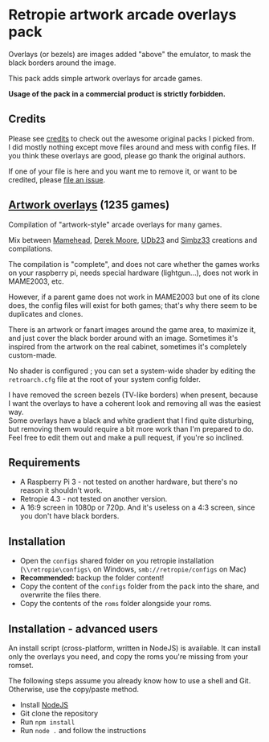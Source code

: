 # Retropie artwork arcade overlays pack

Overlays (or bezels) are images added "above" the emulator, to mask the black borders around the image.

This pack adds simple artwork overlays for arcade games.

**Usage of the pack in a commercial product is strictly forbidden.**

## Credits

Please see [credits](CREDITS.md) to check out the awesome original packs I picked from.  
I did mostly nothing except move files around and mess with config files. If you think these overlays are good, please go thank the original authors.

If one of your file is here and you want me to remove it, or want to be credited, please [file an issue](https://github.com/cosmo0/retropie-arcade-overlays/issues).

## [Artwork overlays](overlays-artworks/) (1235 games)

Compilation of "artwork-style" arcade overlays for many games.

Mix between [Mamehead](https://forums.libretro.com/t/arcade-overlays/4084/284), [Derek Moore](https://www.youtube.com/user/oldstarscream), [UDb23](https://github.com/UDb23/rpie-ovl) and [Simbz33](https://github.com/simbz33/retropie-overlay) creations and compilations.

The compilation is "complete", and does not care whether the games works on your raspberry pi, needs special hardware (lightgun...), does not work in MAME2003, etc.

However, if a parent game does not work in MAME2003 but one of its clone does, the config files will exist for both games; that's why there seem to be duplicates and clones.

There is an artwork or fanart images around the game area, to maximize it, and just cover the black border around with an image. Sometimes it's inspired from the artwork on the real cabinet, sometimes it's completely custom-made.

No shader is configured ; you can set a system-wide shader by editing the `retroarch.cfg` file at the root of your system config folder.

I have removed the screen bezels (TV-like borders) when present, because I want the overlays to have a coherent look and removing all was the easiest way.  
Some overlays have a black and white gradient that I find quite disturbing, but removing them would require a bit more work than I'm prepared to do. Feel free to edit them out and make a pull request, if you're so inclined.

## Requirements

- A Raspberry Pi 3 - not tested on another hardware, but there's no reason it shouldn't work.
- Retropie 4.3 - not tested on another version.
- A 16:9 screen in 1080p or 720p. And it's useless on a 4:3 screen, since you don't have black borders.

## Installation

- Open the `configs` shared folder on you retropie installation (`\\retropie\configs\` on Windows, `smb://retropie/configs` on Mac)
- **Recommended:** backup the folder content!
- Copy the content of the `configs` folder from the pack into the share, and overwrite the files there.
- Copy the contents of the `roms` folder alongside your roms.

## Installation - advanced users

An install script (cross-platform, written in NodeJS) is available. It can install only the overlays you need, and copy the roms you're missing from your romset.

The following steps assume you already know how to use a shell and Git. Otherwise, use the copy/paste method.

- Install [NodeJS](http://nodejs.org)
- Git clone the repository
- Run `npm install`
- Run `node .` and follow the instructions